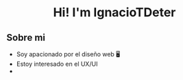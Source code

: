 <div align="center">
     <h1> Hi! I'm IgnacioTDeter </h1>
</div>

## Sobre mi
<ul>
     <li> Soy apacionado por el diseño web 🖥</li>
     <li> Estoy interesado en el UX/UI </li>
     <li> 
</ul>
    
<!--
**IgnacioTDeter/IgnacioTDeter** is a ✨ _special_ ✨ repository because its `README.md` (this file) appears on your GitHub profile.

Here are some ideas to get you started:

- 🔭 I’m currently working on ...
- 🌱 I’m currently learning ...
- 👯 I’m looking to collaborate on ...
- 🤔 I’m looking for help with ...
- 💬 Ask me about ...
- 📫 How to reach me: ...
- 😄 Pronouns: ...
- ⚡ Fun fact: ...
-->

